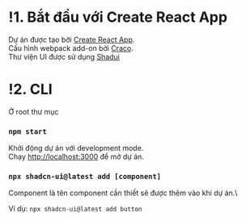 # !1. Bắt đầu với Create React App
Dự án được tạo bởi [Create React App](https://github.com/facebook/create-react-app).\
Cấu hình webpack add-on bởi [Craco](https://craco.js.org/).\
Thư viện UI được sử dụng [Shadui](https://ui.shadcn.com/)

# !2. CLI
Ở root thư mục

### `npm start`

Khởi động dự án với development mode.\
Chạy [http://localhost:3000](http://localhost:3000) để mở dự án.

### `npx shadcn-ui@latest add [component]`

Component là tên component cần thiết sẽ được thêm vào khi dự án.\

Ví dụ: `npx shadcn-ui@latest add button`
